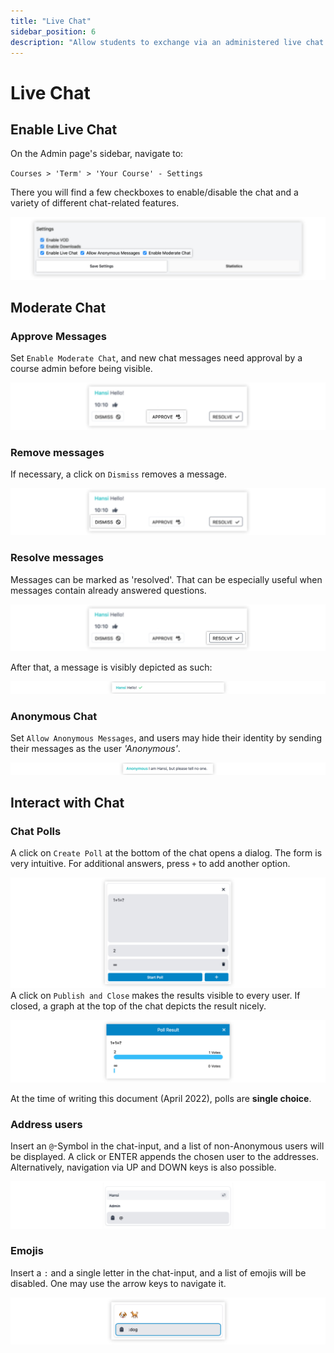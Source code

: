 ```yaml
---
title: "Live Chat"
sidebar_position: 6
description: "Allow students to exchange via an administered live chat."
---
```


# Live Chat

## Enable Live Chat

On the Admin page's sidebar, navigate to: 

`Courses > 'Term' > 'Your Course' - Settings` 

There you will find a few checkboxes to enable/disable the chat 
and a variety of different chat-related features.

![Activate Chat](chat-img/activate.jpg)

## Moderate Chat

### Approve Messages

Set `Enable Moderate Chat`, and new chat messages need approval by a course admin before being visible.

![Approve Message](chat-img/approve.jpg)

### Remove messages

If necessary, a click on `Dismiss` removes a message.

![Dismiss Message](chat-img/dismiss.jpg)

### Resolve messages

Messages can be marked as 'resolved'.
That can be especially useful when messages contain already answered questions.

![Resolve Messages](chat-img/resolve.jpg)

After that, a message is visibly depicted as such: 

![Resolved Message with Checkmark](chat-img/resolved-with-mark.jpg)

### Anonymous Chat

Set `Allow Anonymous Messages`, and users may hide their identity by 
sending their messages as the user _'Anonymous'_.

![Anonymous Message](chat-img/anonymous.jpg)

## Interact with Chat 

### Chat Polls 

A click on `Create Poll` at the bottom of the chat opens a dialog. The form 
is very intuitive. For additional answers, press ``+`` to add another option.

![Poll form](chat-img/polls.jpg)
A click on ``Publish and Close`` makes the results visible to every user.
If closed, a graph at the top of the chat depicts the result nicely.

![Poll result](chat-img/poll-result.jpg)

At the time of writing this document (April 2022), polls are **single choice**. 

### Address users 

Insert an `@`-Symbol in the chat-input, and a list of non-Anonymous users will be displayed. A click or ENTER appends the chosen user to the addresses. Alternatively, navigation via
UP and DOWN keys is also possible. 

![@ other users](chat-img/at-ing.jpg)

### Emojis 

Insert a ``:`` and a single letter in the chat-input, and a list of emojis will be disabled. One may use the arrow keys to navigate it. 

![@ other users](chat-img/emojis.jpg)
